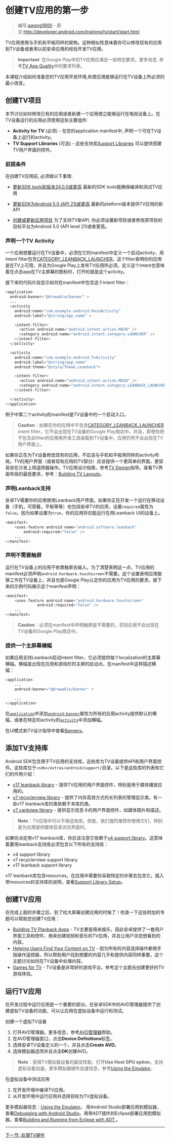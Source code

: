 <!-- Get Started with TV Apps -->
# 创建TV应用的第一步

> 编写:[awong1900](https://github.com/awong1900) - 原文:<http://developer.android.com/training/tv/start/start.html>

<!-- TV apps use the same structure as those for phones and tablets. This similarity means you can modify your existing apps to also run on TV devices or create new apps based on what you already know about building apps for Android. -->

TV应用使用与手机和平板同样的架构。这种相似性意味着你可以修改现有的应用到TV设备或者用以前安卓应用的经验开发TV应用。

<!-- Important: There are specific requirements your app must meet to qualify as an Android TV app on Google Play. For more information, see the requirements listed in TV App Quality. -->

>**Important**: 在Google Play中的TV应用应满足一些特定要求。更多信息, 参考[TV App Quality](http://developer.android.com/distribute/essentials/quality/tv.html)中的要求列表。

<!-- This lesson describes how to prepare your development environment for building TV apps, and the minimum required changes to enable an app to run on TV devices. -->

本课程介绍如何准备您的TV应用开发环境,和使应用能够运行在TV设备上所必须的最小改变。

<!--Set up a TV Project -->
## 创建TV项目

<!--This section discusses how to modify an existing app to run on TV devices, or create a new one. These are the main components you must use to create an app that runs on TV devices: -->

本节讨论如何修改已有的应用或者新建一个应用使之能够运行在电视设备上。在TV设备运行的应用必须使用这些主要组件:

<!--
* Activity for TV (Required) - In your application manifest, declare an activity that is intended to run on TV devices.
* TV Support Libraries (Optional) - There are several Support Libraries available for TV devices that provide widgets for building user interfaces. -->

* **Activity for TV** (必须) - 在您的application manifest中, 声明一个可在TV设备上运行的activity。
* **TV Support Libraries** (可选) - 这些支持库[Support Libraries](http://developer.android.com/training/tv/start/start.html#tv-libraries) 可以提供搭建TV用户界面的控件。

<!-- Prerequisites -->
### 前提条件

<!-- Before you begin building apps for TV, you must: -->
在创建TV应用前, 必须做以下事情:

<!--
* Update your SDK tools to version 24.0.0 or higher
	The updated SDK tools enable you to build and test apps for TV.
* Update your SDK with Android 5.0 (API 21) or higher
	The updated platform version provides new APIs for TV apps.
* Create or update your app project
	In order to access new APIs for TV devices, you must create a project or modify an existing project that targets Android 5.0 (API level 21) or higher.
-->

- [更新SDK tools到版本24.0.0或更高](http://developer.android.com/sdk/installing/adding-packages.html#GetTools)
	最新的SDK tools能确保编译和测试TV应用

- [更新SDK为Android 5.0 (API 21)或更高](http://developer.android.com/sdk/installing/adding-packages.html#GetTools)
	最新的platform版本提供TV应用的新API

- [创建或更新应用项目](http://developer.android.com/sdk/installing/create-project.html)
	为了支持TV新API, 你必须设置新项目或者修改原项目的目标平台为Android 5.0 (API level 21)或者更高。


<!-- Declare a TV Activity -->
### 声明一个TV Activity

<!-- An application intended to run on TV devices must declare a launcher activity for TV in its manifest using a [CATEGORY_LEANBACK_LAUNCHER](http://developer.android.com/reference/android/content/Intent.html#CATEGORY_LEANBACK_LAUNCHER) intent filter. This filter identifies your app as being enabled for TV, and is required for your app to be considered a TV app in Google Play. Declaring this intent also identifies which activity in your app to launch when a user selects its icon on the TV home screen. -->

一个应用想要运行在TV设备中，必须在它的manifest中定义一个启动activity，用intent filter包含[CATEGORY_LEANBACK_LAUNCHER](http://developer.android.com/reference/android/content/Intent.html#CATEGORY_LEANBACK_LAUNCHER)。这个filter表明你的应用是在TV上可用，并且为Google Play上发布TV应用所必须。定义这个intent也意味着在点击app在TV主屏幕的图标时，打开的就是这个activity。

<!-- The following code snippet shows how to include this intent filter in your manifest: -->
接下来的代码片段显示如何在manifest中包含这个intent filter：

```java
<application
  android:banner="@drawable/banner" >
  ...
  <activity
    android:name="com.example.android.MainActivity"
    android:label="@string/app_name" >

    <intent-filter>
      <action android:name="android.intent.action.MAIN" />
      <category android:name="android.intent.category.LAUNCHER" />
    </intent-filter>
  </activity>

  <activity
    android:name="com.example.android.TvActivity"
    android:label="@string/app_name"
    android:theme="@style/Theme.Leanback">

    <intent-filter>
      <action android:name="android.intent.action.MAIN" />
      <category android:name="android.intent.category.LEANBACK_LAUNCHER" />
    </intent-filter>

  </activity>
</application>
```

<!-- The second activity manifest entry in this example specifies that activity as the one to launch on a TV device. -->
例子中第二个activity的manifest是TV设备中的一个启动入口。

<!-- > **Caution**: If you do not include the [CATEGORY_LEANBACK_LAUNCHER](http://developer.android.com/reference/android/content/Intent.html#CATEGORY_LEANBACK_LAUNCHER) intent filter in your app, it is not visible to users running the Google Play store on TV devices. Also, if your app does not have this filter when you load it onto a TV device using developer tools, the app does not appear in the TV user interface. -->

> **Caution**：如果在你的应用中不包含[CATEGORY_LEANBACK_LAUNCHER](http://developer.android.com/reference/android/content/Intent.html#CATEGORY_LEANBACK_LAUNCHER) intent filter，它不会出现在TV设备的Google Play商店中。并且，即使你把不包含此filter的应用用开发工具装载到TV设备中，应用仍然不会出现在TV用户界面上。


<!-- If you are modifying an existing app for use on TV, your app should not use the same activity layout for TV that it does for phones and tablets. The user interface of your TV app (or TV portion of your existing app) should provide a simpler interface that can be easily navigated using a remote control from a couch. For guidelines on designing an app for TV, see the [TV Design](http://developer.android.com/design/tv/index.html) guide. For more information on the minimum implementation requirements for interface layouts on TV, see [Building TV Layouts](http://developer.android.com/training/tv/start/layouts.html). -->

如果你正在为TV设备修改现有的应用，不应该与手机和平板用同样的activity布局。TV的用户界面（或者现有应用的TV部分）应该提供一个更简单的界面，更容易坐在沙发上用遥控器操作。TV应用设计指南，参考[TV Design](http://developer.android.com/design/tv/index.html)指导。查看TV界面布局的最低要求，参考：[Building TV Layouts](http://developer.android.com/training/tv/start/layouts.html)。


<!-- ### Declare Leanback support -->
### 声明Leanback支持

<!-- Declare that your app uses the Leanback user interface required by Android TV. If you are developing an app that runs on mobile (phones, wearables, tablets, etc.) as well as Android TV, set the required attribute value to `false`. If you set the `required` attribute value to `true`, your app will run only on devices that use the Leanback UI. -->

安卓TV需要你的应用使用Leanback用户界面。如果你正在开发一个运行在移动设备（手机，可穿戴，平板等等）也包括安卓TV的应用，设置`required`属性为`false`。因为如果设置为`true`，你的应用将仅能运行在用Leanback UI的设备上。

```java
<manifest>
    <uses-feature android:name="android.software.leanback"
        android:required="false" />
    ...
</manifest>
```

<!-- ### Declare touchscreen not required -->
### 声明不需要触屏

<!-- Applications that are intended to run on TV devices do not rely on touch screens for input. In order to make this clear, the manifest of your TV app must declare that a the android.hardware.touchscreen feature is not required. This setting identifies your app as being able to work on a TV device, and is required for your app to be considered a TV app in Google Play. The following code example shows how to include this manifest declaration: -->

运行在TV设备上的应用不依靠触屏去输入。为了清楚表明这一点，TV应用的manifest必须声明`android.hardware.touchscreen`不需要。这个设置表明应用能够工作在TV设备上，并且也是Google Play认定你的应用为TV应用的要求。接下来的示例代码展示这个manifest声明：

```java
<manifest>
    <uses-feature android:name="android.hardware.touchscreen"
              android:required="false" />
    ...
</manifest>
```

<!-- >**Caution**: You must declare that a touch screen is not required in your app manifest, as shown this example code, or your app cannot appear in the Google Play store on TV devices. -->

>**Caution**：必须在manifest中声明触屏是不需要的，否则应用不会出现在TV设备的Google Play商店中。

<!-- ### Provide a home screen banner -->
### 提供一个主屏幕横幅

<!-- An application must provide a home screen banner for each localization if it includes a Leanback launcher intent filter. The banner is the app launch point that appears on the home screen in the apps and games rows. Desribe the banner in the manifest as follows: -->

如果应用支持Leanback启动intent filter，它必须提供每个localization的主屏幕横幅。横幅是出现在应用和游戏栏的主屏的启动点。在manifest中这样描述横幅：

```java
<application
    ...
    android:banner="@drawable/banner" >

    ...
</application>
```

<!-- Use the [android:banner](http://developer.android.com/guide/topics/manifest/application-element.html#banner) attribute with the [application](http://developer.android.com/guide/topics/manifest/application.html) tag to supply a default banner for all application activities, or with the [activity](http://developer.android.com/guide/topics/manifest/activity-element.html) tag to supply a banner for a specific activity. -->

在[`application`](http://developer.android.com/guide/topics/manifest/application.html)中添加[`android:banner`](http://developer.android.com/guide/topics/manifest/application-element.html#banner)属性为所有的应用activity提供默认的横幅，或者在特定的activity的[`activity`](http://developer.android.com/guide/topics/manifest/activity-element.html)中添加横幅。

<!-- See [Banners](http://developer.android.com/design/tv/patterns.html#banner) in the UI Patterns for TV design guide. -->
在UI模式和TV设计指导中查看[Banners](http://developer.android.com/design/tv/patterns.html#banner)。


<!-- ## Add TV Support Libraries -->
## 添加TV支持库

<!-- The Android SDK includes support libraries that are intended for use with TV apps. These libraries provide APIs and user interface widgets for use on TV devices. The libraries are located in the <sdk>/extras/android/support/ directory. Here is a list of the libraries and their general purpose: -->

Android SDK包含用于TV应用的支持库。这些库为TV设备提供API和用户界面控件。这些库位于`<sdk>/extras/android/support/`目录。以下是这些库的列表和它们的作用介绍：

<!--
* [v17 leanback library](http://developer.android.com/tools/support-library/features.html#v17-leanback) - Provides user interface widgets for TV apps, particularly for apps that do media playback.
* [v7 recyclerview library](http://developer.android.com/tools/support-library/features.html#v7-recyclerview) - Provides classes for managing display of long lists in a memory efficient manner. Several classes in the v17 leanback library depend on the classes in this library.
* [v7 cardview library](http://developer.android.com/tools/support-library/features.html#v7-cardview) - Provides user interface widgets for displaying information cards, such as media item pictures and descriptions.
-->

* [v17 leanback library](http://developer.android.com/tools/support-library/features.html#v17-leanback) - 提供TV应用的用户界面控件，特别是用于媒体播放应用的。
* [v7 recyclerview library](http://developer.android.com/tools/support-library/features.html#v7-recyclerview) - 提供了内存高效方式的长列表的管理显示类。有一些v17 leanback库的类依赖于本库的类。
* [v7 cardview library](http://developer.android.com/tools/support-library/features.html#v7-cardview) - 提供显示信息卡的用户界面控件，如媒体图片和描述。


<!-- >**Note**: You are not required to use these support libraries for your TV app. However, we strongly recommend using them, particularly for apps that provide a media catalog browsing interface. -->

>**Note**：TV应用中可以不用这些库。但是，我们强烈推荐你使用它们，特别是为应用提供媒体目录浏览界面时。


<!-- If you decide to use the v17 leanback library for your app, you should note that it is dependent on the [v4 support library](http://developer.android.com/tools/support-library/features.html#v4). This means that apps that use the leanback support library should include all of these support libraries: -->

如果你决定用v17 leanback库，你应该注意它依赖于[v4 support library](http://developer.android.com/tools/support-library/features.html#v4)。这意味着要用leanback支持库必须包含以下所有的支持库：

* v4 support library
* v7 recyclerview support library
* v17 leanback support library


<!-- The v17 leanback library contains resources, which require you to take specific steps to include it in app projects. For instructions on importing a support library with resources, see [Support Library Setup]((http://developer.android.com/tools/support-library/setup.html#libs-with-res)). -->

v17 leanback库包含resources。在应用中需要你采取特定的步骤去包含它。插入带resources的支持库的说明，查看[Support Library Setup]((http://developer.android.com/tools/support-library/setup.html#libs-with-res))。



<!-- ## Build TV Apps -->
## 创建TV应用

<!-- After you have completed the steps described above, it's time to start building apps for the big screen! Check out these additional topics to help you build your app for TV: -->

在完成上面的步骤之后，到了给大屏幕创建应用的时候了！检查一下这些附加的专题可以帮助您创建TV应用：

<!--
* [Building TV Playback Apps](http://developer.android.com/training/tv/playback/index.html) - TVs are built to entertain, so Android provides a set of user interface tools and widgets for building TV apps that play videos and music, and let users browse for the content they want.
* [Helping Users Find Your Content on TV](http://developer.android.com/training/tv/discovery/index.html) - With all the content choices at users' fingertips, helping them find content they enjoy is almost as important as providing that content. This training discusses how to surface your content on TV devices.
* [Games for TV](http://developer.android.com/training/tv/discovery/index.html) - TV devices are a great platform for games. See this topic for information on building great game experiences for TV.
-->

* [Building TV Playback Apps](http://developer.android.com/training/tv/playback/index.html) - TV主要是用来娱乐，因此安卓提供了一套用户界面工具和控件，用来创建视频和音乐的TV应用，并且让用户浏览想看到的内容。
* [Helping Users Find Your Content on TV](http://developer.android.com/training/tv/discovery/index.html) - 因为所有的内容选择操作都用手指操作遥控器，所以帮助用户找到想要的内容几乎和提供内容同样重要。这个主题讨论如何在TV设备中处理内容。
* [Games for TV](http://developer.android.com/training/tv/games/index.html) - TV设备是非常好的游戏平台。参考这个主题去创建更好的TV游戏体验。

<!-- ## Run TV Apps -->
## 运行TV应用

<!-- Running your app is an important part of the development process. The AVD Manager in the Android SDK provides the device definitions that allow you to create virtual TV devices for running and testing your applications. -->

在开发过程中运行应用是一个重要的部分。在安卓SDK中的AVD管理器提供了创建虚拟TV设备的功能，可以让应用在虚拟设备中运行和测试。

<!-- To create an virtual TV device: -->
创建一个虚拟TV设备

<!--
1. Start the AVD Manager. For more information, see the AVD Manager help.
2. In the AVD Manager dialog, click the Device Definitions tab.
3. Select one of the Android TV device definitions and click Create AVD.
4. Select the emulator options and click OK to create the AVD.
-->

1. 打开AVD管理器。更多信息，参考[AVD管理器](http://developer.android.com/tools/help/avd-manager.html)帮助。
2. 在AVD管理器窗口，点击**Device Definitions**标签。
3. 选择安卓TV设备定义的一个，并且点击**Create AVD**。
4. 选择模拟器选项并且点击**OK**创建AVD。

<!-- >**Note**: For best performance of the TV emulator device, enable the Use Host GPU option and, where supported, use virtual device acceleration. For more information on hardware acceleration of the emulator, see [Using the Emulator](http://developer.android.com/tools/devices/emulator.html#acceleration). -->

>**Note**：获得TV模拟器设备的最佳性能，打开**Use Host GPU option**，支持虚拟设备加速。更多模拟器硬件加速信息，参考[Using the Emulator](http://developer.android.com/tools/devices/emulator.html#acceleration)。

<!-- To test your application on the virtual TV device: -->
在虚拟设备中测试应用

<!--
1. Compile your TV application in your development environment.
2. Run the application from your development environment and choose the TV virtual device as the target.
-->

1. 在开发环境中编译TV应用。
2. 从开发环境中运行应用并选择目标为TV虚拟设备。


<!-- For more information about using emulators see, [Using the Emulator](http://developer.android.com/tools/devices/emulator.html). For more information on deploying apps from Android Studio to virtual devices, see [Debugging with Android Studio](http://developer.android.com/sdk/installing/studio-debug.html). For more information about deploying apps to emulators from Eclipse with ADT, see [Building and Running from Eclipse with ADT ](http://developer.android.com/tools/building/building-eclipse.html) -->

更多模拟器信息：[Using the Emulator](http://developer.android.com/tools/devices/emulator.html)。 用Android Studio部署应用到模拟器，查看[Debugging with Android Studio](http://developer.android.com/sdk/installing/studio-debug.html)。用带ADT插件的Eclipse部署应用到模拟器，查看[Building and Running from Eclipse with ADT ](http://developer.android.com/tools/building/building-eclipse.html)。

-------------------------
[下一节: 处理TV硬件](hardware.html)
